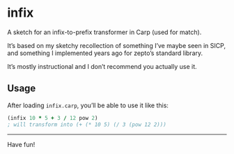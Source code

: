 # infix

A sketch for an infix-to-prefix transformer in Carp (used for match).

It’s based on my sketchy recollection of something I’ve maybe seen in SICP,
and something I implemented years ago for zepto’s standard library.

It’s mostly instructional and I don’t recommend you actually use it.

## Usage

After loading `infix.carp`, you’ll be able to use it like this:

```clojure
(infix 10 * 5 + 3 / 12 pow 2)
; will transform into (+ (* 10 5) (/ 3 (pow 12 2)))
```

<hr/>

Have fun!
